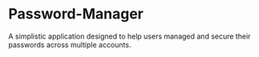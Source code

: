 # Password-Manager
A simplistic application designed to help users managed and secure their passwords across multiple accounts.
